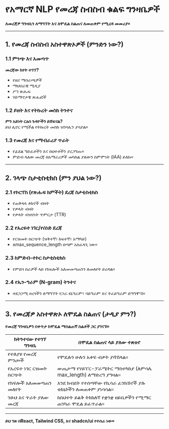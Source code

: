 # የአማርኛ NLP የመረጃ ስብስብ ቁልፍ ግንዛቤዎች

**ለመረጃዎ ግንዛቤን ለማግኘት እና ለሞዴል ስልጠና ለመጠቀም የሚረዳ መመሪያ።**

---

## 1. የመረጃ ስብስብ አስተዋጽኦዎች (ምንድን ነው?)

### 1.1 ምንጭ እና አመጣጥ
**መረጃው ከየት ተገኘ?**

- የዜና ማሰራጫዎች  
- ማህበራዊ ሚዲያ  
- ሥነ ጽሑፍ  
- ሃይማኖታዊ ጽሑፎች  

### 1.2 ይዘት እና የትኩረት መስክ ትንተና
**ምን አይነት ርዕሰ ጉዳዮችን ይሸፍናል?**  
ይህ ሊኖር የሚችል የትኩረት መስክ ዝንባሌን ያሳያል።

### 1.3 የመረጃ እና የማብራሪያ ጥራት
- የፊደል ግድፈቶችን እና ስህተቶችን ያረጋግጡ።  
- ምድብ ላለው መረጃ በአማራሪዎች መካከል ያለውን ስምምነት (IAA) ይለኩ።

---

## 2. ገላጭ ስታቲስቲክስ (ምን ያህል ነው?)

### 2.1 የኮርፐስ (የጽሑፍ ክምችት) ደረጃ ስታቲስቲክስ
- የጠቅላላ ቶክኖች ብዛት  
- የቃላት ብዛት  
- የቃላት ብዝሃነት ጥምርታ (TTR)

### 2.2 የአረፍተ ነገር/የሰነድ ደረጃ
- የርዝመት ስርጭት (ዝቅተኛ፣ ከፍተኛ፣ አማካይ)  
- ለmax_sequence_length በጣም አስፈላጊ ነው።

### 2.3 ከምድብ-ተኮር ስታቲስቲክስ
- የምደባ ስራዎች ላይ የክፍሎች አለመመጣጠንን ለመለየት ይረዳል።

### 2.4 የኤን-ግራም (N-gram) ትንተና
- ተደጋጋሚ ሀረጎችን ለማግኘት የጋራ ዩኒግራም፣ ባይግራም እና ትራይግራም ድግግሞሽ።

---

## 3. የመረጃዎ አስተዋጽኦ ለሞዴል ስልጠና (ታዲያ ምን?)

**የመረጃ ግንዛቤዎን በቀጥታ ከሞዴል ማሰልጠኛ ስልቶች ጋር ያገናኙ።**

| ከትንተናው የተገኘ ግንዛቤ | በሞዴል ስልጠና ላይ ያለው ተጽዕኖ |
|-------------------------|------------------------------|
| የተለያዩ የመረጃ ምንጮች | የሞዴሉን ሁሉን አቀፍ ብቃት ያሻሽላል። |
| የአረፍተ ነገር ርዝመት ስርጭት | ውጤታማ የሃይፐር-ፓራሜትር ማስተካከያ (ለምሳሌ max_length) ለማድረግ ያግዛል። |
| የክፍሎች አለመመጣጠን መለየት | እንደ ክብደት የተሰጣቸው የኪሳራ ፈንክሽኖች ያሉ ቴክኒኮችን ለመጠቀም ያነሳሳል። |
| ንፁህ እና ጥራት ያለው መረጃ | ከስህተት ይልቅ ትክክለኛ የቋንቋ ዘይቤዎችን የሚማር ጠንካራ ሞዴል ይፈጥራል። |

---

**ይህ ገጽ በReact, Tailwind CSS, እና shadcn/ui የተሰራ ነው።**

